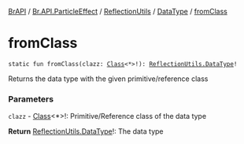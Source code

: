 [BrAPI](../../../index.md) / [Br.API.ParticleEffect](../../index.md) / [ReflectionUtils](../index.md) / [DataType](index.md) / [fromClass](./from-class.md)

# fromClass

`static fun fromClass(clazz: `[`Class`](https://docs.oracle.com/javase/8/docs/api/java/lang/Class.html)`<*>!): `[`ReflectionUtils.DataType`](index.md)`!`

Returns the data type with the given primitive/reference class

### Parameters

`clazz` - [Class](https://docs.oracle.com/javase/8/docs/api/java/lang/Class.html)&lt;*&gt;!: Primitive/Reference class of the data type

**Return**
[ReflectionUtils.DataType](index.md)!: The data type

